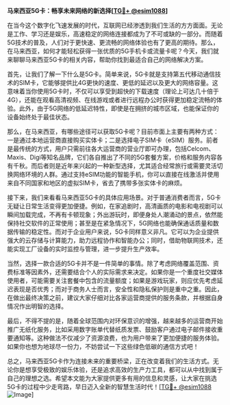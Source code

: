 **马来西亚5G卡：畅享未来网络的新选择[[TG💪+ @esim1088](https://t.me/s/esim1088)]**

在当今这个数字化飞速发展的时代，互联网已经渗透到我们生活的方方面面。无论是工作、学习还是娱乐，高速稳定的网络连接都成为了不可或缺的一部分。而随着5G技术的普及，人们对于更快速、更流畅的网络体验也有了更高的期待。那么，在马来西亚，如何才能轻松获得一张优质的5G手机卡或流量卡呢？今天，我们就来聊聊马来西亚5G卡的相关内容，帮助你找到最适合自己的网络解决方案。

首先，让我们了解一下什么是5G卡。简单来说，5G卡就是支持第五代移动通信技术的SIM卡，它能够提供比4G更快的速度、更低的延迟以及更大的网络容量。这意味着当你使用5G卡时，不仅可以享受到超快的下载速度（理论上可达几十倍于4G），还能在观看高清视频、在线游戏或者进行远程办公时获得更加稳定流畅的体验。此外，由于5G网络的低延迟特性，即使是在拥挤的城市区域，也能保证你的设备始终处于最佳状态。

那么，在马来西亚，有哪些途径可以获取5G卡呢？目前市面上主要有两种方式：一是通过本地运营商直接购买实体卡；二是选择电子SIM卡（eSIM）服务。前者是最传统的方式，用户只需前往各大运营商的营业厅即可办理，包括Celcom、Maxis、Digi等知名品牌，它们各自推出了不同的5G套餐方案，价格和服务内容各有千秋。而后者则是近年来兴起的一种新型选择，尤其适合经常旅行或需要灵活切换网络环境的人群。通过支持eSIM功能的智能手机，你可以直接在线激活并使用来自不同国家和地区的虚拟SIM卡，省去了携带多张实体卡的麻烦。

接下来，我们来看看马来西亚5G卡的具体应用场景。对于普通消费者而言，5G卡无疑让日常生活变得更加便捷。例如，在家追剧时，高清画质的电影和电视剧可以瞬间加载完成，不再有卡顿现象；外出游玩时，即便身处人潮涌动的景点，依然能保持社交软件的正常使用；甚至是在紧急情况下，5G网络也能确保通话质量和数据传输的稳定性。而对于企业用户来说，5G卡同样意义非凡。它可以为企业提供强大的云存储与计算能力，助力远程协作和智能办公；同时，借助物联网技术，还能实现工厂设备的实时监控与管理，进一步提升生产效率。

当然，选择一款合适的5G卡并不是一件简单的事情。除了考虑网络覆盖范围、资费标准等因素外，还需要结合个人的实际需求来决定。如果你是一个重度社交媒体使用者，可能需要关注套餐中包含的流量额度；如果是游戏玩家，则应优先考虑延迟表现是否优秀；而对于商务人士而言，安全性和隐私保护则是重中之重。因此，在做出最终决策之前，建议大家仔细对比各家运营商提供的服务条款，并根据自身情况作出明智的选择。

最后，不得不提的是，随着全球范围内对环保意识的增强，越来越多的运营商开始推广无纸化服务，比如采用数字账单代替纸质发票、鼓励客户通过电子邮件接收重要通知等。这种做法不仅减少了资源浪费，也为用户带来了更加便捷的服务体验。如果你也想为地球尽一份力，不妨尝试一下这些绿色低碳的通信方式吧！

总之，马来西亚5G卡作为连接未来的重要桥梁，正在改变着我们的生活方式。无论你是想享受极致的娱乐体验，还是追求高效的生产力工具，都可以从中找到属于自己的理想之选。希望本文能为大家提供更多有用的信息和灵感，让大家在挑选5G卡的过程中少走弯路，早日迈入全新的智慧生活时代！[[TG💪+ @esim1088](https://t.me/s/esim1088) ![Image](https://i.postimg.cc/4NQfJmqS/Snipaste-2025-05-13-00-14-12.png)]